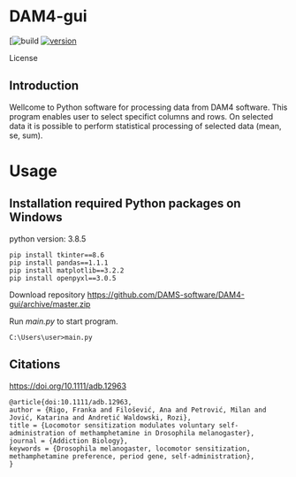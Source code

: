 # DAM4-gui

[![build](https://img.shields.io/badge/build-passing-brightgreen)
[![version](https://img.shields.io/badge/version-0.6.1-yellow.svg)](https://semver.org)

License
## Introduction
Wellcome to Python software for processing data from DAM4 software. This program enables user to select specifict columns and rows. On selected data it is possible to perform statistical processing of selected data (mean, se, sum). 

# Usage
## Installation required Python packages on Windows
python version: 3.8.5 
```
pip install tkinter==8.6
pip install pandas==1.1.1
pip install matplotlib==3.2.2
pip install openpyxl==3.0.5
```

Download repository https://github.com/DAMS-software/DAM4-gui/archive/master.zip

Run *main.py* to start program.
```
C:\Users\user>main.py
```


## Citations
https://doi.org/10.1111/adb.12963
```
@article{doi:10.1111/adb.12963,
author = {Rigo, Franka and Filošević, Ana and Petrović, Milan and Jović, Katarina and Andretić Waldowski, Rozi},
title = {Locomotor sensitization modulates voluntary self-administration of methamphetamine in Drosophila melanogaster},
journal = {Addiction Biology},
keywords = {Drosophila melanogaster, locomotor sensitization, methamphetamine preference, period gene, self-administration},
}
```
